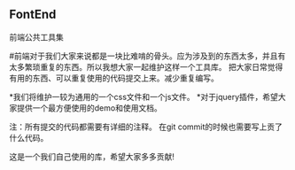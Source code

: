 ## FontEnd
前端公共工具集

#前端对于我们大家来说都是一块比难啃的骨头。应为涉及到的东西太多，并且有太多繁琐重复的东西。所以我想大家一起维护这样一个工具库。
把大家日常觉得有用的东西、可以重复使用的代码提交上来。减少重复编写。

*我们将维护一较为通用的一个css文件和一个js文件。
*对于jquery插件，希望大家提供一个最方便使用的demo和使用文档。

注：所有提交的代码都需要有详细的注释。 在git commit的时候也需要写上贡了什么代码。

这是一个我们自己使用的库，希望大家多多贡献!
